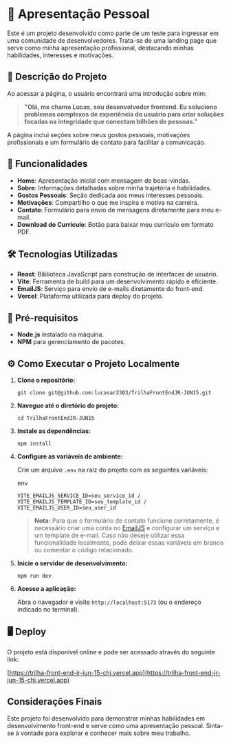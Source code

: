 
# 📄 Apresentação Pessoal

Este é um projeto desenvolvido como parte de um teste para ingressar em uma comunidade de desenvolvedores. Trata-se de uma landing page que serve como minha apresentação profissional, destacando minhas habilidades, interesses e motivações.

## 🚀 Descrição do Projeto

Ao acessar a página, o usuário encontrará uma introdução sobre mim:

> **"Olá, me chamo Lucas, sou desenvolvedor frontend. Eu soluciono problemas complexos de experiência do usuário para criar soluções focadas na integridade que conectam bilhões de pessoas."**

A página inclui seções sobre meus gostos pessoais, motivações profissionais e um formulário de contato para facilitar a comunicação.

## 🌟 Funcionalidades

-   **Home**: Apresentação inicial com mensagem de boas-vindas.
-   **Sobre**: Informações detalhadas sobre minha trajetória e habilidades.
-   **Gostos Pessoais**: Seção dedicada aos meus interesses pessoais.
-   **Motivações**: Compartilho o que me inspira e motiva na carreira.
-   **Contato**: Formulário para envio de mensagens diretamente para meu e-mail.
-   **Download do Currículo**: Botão para baixar meu currículo em formato PDF.

## 🛠️ Tecnologias Utilizadas

-   **React**: Biblioteca JavaScript para construção de interfaces de usuário.
-   **Vite**: Ferramenta de build para um desenvolvimento rápido e eficiente.
-   **EmailJS**: Serviço para envio de e-mails diretamente do front-end.
-   **Vercel**: Plataforma utilizada para deploy do projeto.

## 📂 Pré-requisitos

-   **Node.js** instalado na máquina.
-   **NPM** para gerenciamento de pacotes.

## ⚙️ Como Executar o Projeto Localmente

1.  **Clone o repositório:**
    
    `git clone git@github.com:lucasar2303/TrilhaFrontEndJR-JUN15.git` 
    
2.  **Navegue até o diretório do projeto:**
    
    `cd TrilhaFrontEndJR-JUN15` 
    
3.  **Instale as dependências:**
    
    `npm install` 
    
4.  **Configure as variáveis de ambiente:**
    
    Crie um arquivo `.env` na raiz do projeto com as seguintes variáveis:
    
    env
    
    `VITE_EMAILJS_SERVICE_ID=seu_service_id / 
    VITE_EMAILJS_TEMPLATE_ID=seu_template_id / 
    VITE_EMAILJS_USER_ID=seu_user_id` 
    
    > **Nota:** Para que o formulário de contato funcione corretamente, é necessário criar uma conta no [EmailJS](https://www.emailjs.com/) e configurar um serviço e um template de e-mail. Caso não deseje utilizar essa funcionalidade localmente, pode deixar essas variáveis em branco ou comentar o código relacionado.
    
5.  **Inicie o servidor de desenvolvimento:**
    
    `npm run dev` 
    
6.  **Acesse a aplicação:**
    
    Abra o navegador e visite `http://localhost:5173` (ou o endereço indicado no terminal).
    

## 🖥️ Deploy

O projeto está disponível online e pode ser acessado através do seguinte link:

[https://trilha-front-end-jr-jun-15-chi.vercel.app](https://trilha-front-end-jr-jun-15-chi.vercel.app)

## Considerações Finais

Este projeto foi desenvolvido para demonstrar minhas habilidades em desenvolvimento front-end e serve como uma apresentação pessoal. Sinta-se à vontade para explorar e conhecer mais sobre meu trabalho.
